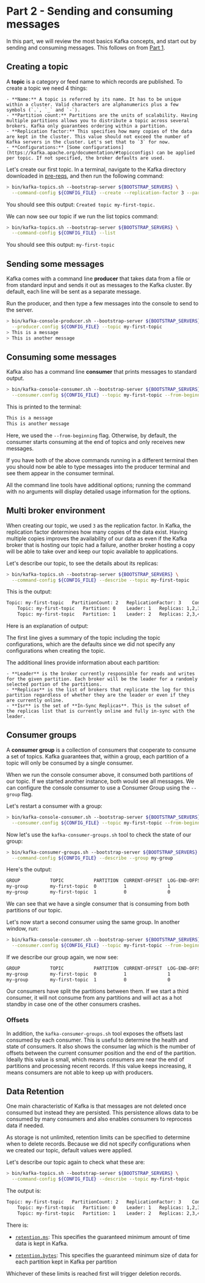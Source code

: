 # Part 2 - Sending and consuming messages

In this part, we will review the most basics Kafka concepts, and start out by sending and consuming messages. This follows on from [Part 1](../part1/README.md).

## Creating a topic

A **topic** is a category or feed name to which records are published. To create a topic we need 4 things:

    - **Name:** A topic is referred by its name. It has to be unique within a cluster. Valid characters are alphanumerics plus a few symbols (`.`, `_` and `-`).
    - **Partition count:** Partitions are the units of scalability. Having multiple partitions allows you to distribute a topic across several brokers. Kafka only guarantees ordering within a partition.
    - **Replication factor:** This specifies how many copies of the data are kept in the cluster. This value should not exceed the number of Kafka servers in the cluster. Let's set that to `3` for now.
    - **Configurations:** [Some configurations](https://kafka.apache.org/documentation/#topicconfigs) can be applied per topic. If not specified, the broker defaults are used.

Let's create our first topic. In a terminal, navigate to the Kafka directory downloaded in [pre-reqs](../part1/README.md), and then run the following command:

```sh
> bin/kafka-topics.sh --bootstrap-server ${BOOTSTRAP_SERVERS} \
  --command-config ${CONFIG_FILE} --create --replication-factor 3 --partitions 2 --topic my-first-topic
```

You should see this output: `Created topic my-first-topic.`

We can now see our topic if we run the list topics command:
```sh
> bin/kafka-topics.sh --bootstrap-server ${BOOTSTRAP_SERVERS} \
  --command-config ${CONFIG_FILE} --list
```

You should see this output:  `my-first-topic`

## Sending some messages

Kafka comes with a command line **producer** that takes data from a file or from standard input and sends it out as messages to the Kafka cluster. By default, each line will be sent as a separate message.

Run the producer, and then type a few messages into the console to send to the server.

```sh
> bin/kafka-console-producer.sh --bootstrap-server ${BOOTSTRAP_SERVERS} \
  --producer.config ${CONFIG_FILE} --topic my-first-topic
> This is a message
> This is another message
```

## Consuming some messages

Kafka also has a command line **consumer** that prints messages to standard output.

```sh
> bin/kafka-console-consumer.sh --bootstrap-server ${BOOTSTRAP_SERVERS} \
  --consumer.config ${CONFIG_FILE} --topic my-first-topic --from-beginning
```

This is printed to the terminal:

```sh
This is a message
This is another message
```

Here, we used the `--from-beginning` flag. Otherwise, by default, the consumer starts consuming at the end of topics and only receives new messages.

If you have both of the above commands running in a different terminal then you should now be able to type messages into the producer terminal and see them appear in the consumer terminal.

All the command line tools have additional options; running the command with no arguments will display detailed usage information for the options.

## Multi broker environment

When creating our topic, we used `3` as the replication factor. In Kafka, the replication factor determines how many copies of the data exist. Having multiple copies improves the availability of our data as even if the Kafka broker that is hosting our topic had a failure, another broker hosting a copy will be able to take over and keep our topic available to applications.

Let's describe our topic, to see the details about its replicas:

```sh
> bin/kafka-topics.sh --bootstrap-server ${BOOTSTRAP_SERVERS} \
  --command-config ${CONFIG_FILE} --describe --topic my-first-topic
```

This is the output:

```sh
Topic: my-first-topic	PartitionCount: 2	ReplicationFactor: 3	Configs: min.insync.replicas=2,segment.bytes=536870912,retention.ms=86400000,retention.bytes=1073741824
	Topic: my-first-topic	Partition: 0	Leader: 1	Replicas: 1,2,3	Isr: 1,2,3
	Topic: my-first-topic	Partition: 1	Leader: 2	Replicas: 2,3,4	Isr: 2,3,4
```

Here is an explanation of output:

The first line gives a summary of the topic including the topic configurations, which are the defaults since we did not specify any configurations when creating the topic.

The additional lines provide information about each partition:

    - **Leader** is the broker currently responsible for reads and writes for the given partition. Each broker will be the leader for a randomly selected portion of the partitions.
    - **Replicas** is the list of brokers that replicate the log for this partition regardless of whether they are the leader or even if they are currently online.
    - **Isr** is the set of **In-Sync Replicas**. This is the subset of the replicas list that is currently online and fully in-sync with the leader.

## Consumer groups

A **consumer group** is a collection of consumers that cooperate to consume a set of topics. Kafka guarantees that, within a group, each partition of a topic will only be consumed by a single consumer.

When we run the console consumer above, it consumed both partitions of our topic. If we started another instance, both would see all messages. We can configure the console consumer to use a Consumer Group using the `--group` flag.

Let's restart a consumer with a group:

```sh
> bin/kafka-console-consumer.sh --bootstrap-server ${BOOTSTRAP_SERVERS} \
  --consumer.config ${CONFIG_FILE} --topic my-first-topic --from-beginning --group my-group
```

Now let's use the `kafka-consumer-groups.sh` tool to check the state of our group:
```sh
> bin/kafka-consumer-groups.sh --bootstrap-server ${BOOTSTRAP_SERVERS} \
  --command-config ${CONFIG_FILE} --describe --group my-group
```

Here's the output:

```sh
GROUP           TOPIC           PARTITION  CURRENT-OFFSET  LOG-END-OFFSET  LAG             CONSUMER-ID                                              HOST            CLIENT-ID
my-group        my-first-topic  0          1               1               0               consumer-my-group-1-a139ff8b-4e7d-40e4-8c81-660b629913d5 /169.254.0.3    consumer-my-group-1
my-group        my-first-topic  1          0               0               0               consumer-my-group-1-a139ff8b-4e7d-40e4-8c81-660b629913d5 /169.254.0.3    consumer-my-group-1
```


We can see that we have a single consumer that is consuming from both partitions of our topic.

Let's now start a second consumer using the same group. In another window, run:

```sh
> bin/kafka-console-consumer.sh --bootstrap-server ${BOOTSTRAP_SERVERS} \
  --consumer.config ${CONFIG_FILE} --topic my-first-topic --from-beginning --group my-group
```

If we describe our group again, we now see:
```sh
GROUP           TOPIC           PARTITION  CURRENT-OFFSET  LOG-END-OFFSET  LAG             CONSUMER-ID                                              HOST            CLIENT-ID
my-group        my-first-topic  0          1               1               0               consumer-my-group-1-287eb22f-a2e2-4a8d-9c22-b120622bf885 /169.254.0.3    consumer-my-group-1
my-group        my-first-topic  1          0               0               0               consumer-my-group-1-a139ff8b-4e7d-40e4-8c81-660b629913d5 /169.254.0.3    consumer-my-group-1
```

Our consumers have split the partitions between them. If we start a third consumer, it will not consume from any partitions and will act as a hot standby in case one of the other consumers crashes.

### Offsets

In addition, the `kafka-consumer-groups.sh` tool exposes the offsets last consumed by each consumer. This is useful to determine the health and state of consumers. It also shows the consumer lag which is the number of offsets between the current consumer position and the end of the partition. Ideally this value is small, which means consumers are near the end of partitions and processing recent records. If this value keeps increasing, it means consumers are not able to keep up with producers.


## Data Retention

One main characteristic of Kafka is that messages are not deleted once consumed but instead they are persisted. This persistence allows data to be consumed by many consumers and also enables consumers to reprocess data if needed.

As storage is not unlimited, retention limits can be specified to determine when to delete records. Because we did not specify configurations when we created our topic, default values were applied.

Let's describe our topic again to check what these are:

```sh
> bin/kafka-topics.sh --bootstrap-server ${BOOTSTRAP_SERVERS} \
  --command-config ${CONFIG_FILE} --describe --topic my-first-topic
```

The output is:

```sh
Topic: my-first-topic	PartitionCount: 2	ReplicationFactor: 3	Configs: min.insync.replicas=2,segment.bytes=536870912,retention.ms=86400000,retention.bytes=1073741824
	Topic: my-first-topic	Partition: 0	Leader: 1	Replicas: 1,2,3	Isr: 1,2,3
	Topic: my-first-topic	Partition: 1	Leader: 2	Replicas: 2,3,4	Isr: 2,3,4
```

There is:

- [`retention.ms`](https://kafka.apache.org/documentation/#retention.ms): This specifies the guaranteed minimum amount of time data is kept in Kafka.

- [`retention.bytes`](https://kafka.apache.org/documentation/#retention.bytes): This specifies the guaranteed minimum size of data for each partition kept in Kafka per partition

Whichever of these limits is reached first will trigger deletion records.
